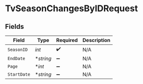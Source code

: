 # TvSeasonChangesByIDRequest


## Fields

| Field              | Type               | Required           | Description        |
| ------------------ | ------------------ | ------------------ | ------------------ |
| `SeasonID`         | *int*              | :heavy_check_mark: | N/A                |
| `EndDate`          | **string*          | :heavy_minus_sign: | N/A                |
| `Page`             | **int*             | :heavy_minus_sign: | N/A                |
| `StartDate`        | **string*          | :heavy_minus_sign: | N/A                |
